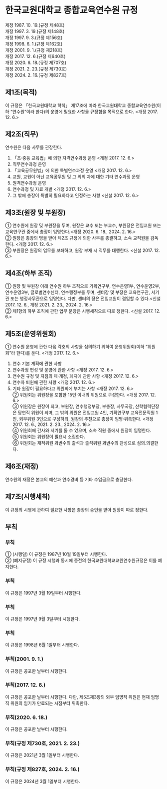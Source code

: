 # 한국교원대학교 종합교육연수원 규정

제정 1987. 10. 19.(규정 제48호)  
개정 1997. 3. 19.(규정 제148호)  
개정 1997. 9. 3.(규정 제156호)  
개정 1998. 6. 1.(규정 제162호)  
개정 2001. 9. 1.(규정 제218호)  
개정 2017. 12. 6.(규정 제640호)  
개정 2020. 6. 18.(규정 제707호)  
개정 2021. 2. 23.(규정 제730호)  
개정 2024. 2. 16.(규정 제827호)

## 제1조(목적)

이 규정은 「한국교원대학교 학칙」 제17조에 따라 한국교원대학교 종합교육연수원(이하 “연수원”이라 한다)의 운영에 필요한 사항을 규정함을 목적으로 한다. <개정 2017. 12. 6.>

## 제2조(직무)

연수원은 다음 사무를 관장한다.

1. 「초·중등 교육법」에 의한 자격연수과정 운영 <개정 2017. 12. 6.>
2. 직무연수과정 운영
3. 「교육공무원법」에 의한 특별연수과정 운영 <개정 2017. 12. 6.>
4. 교원, 교원이 아닌 교육공무원 및 그 외의 자에 대한 기타 연수과정 운영
5. 원격연수과정 운영
6. 연수과정 및 자료 개발 <개정 2017. 12. 6.>
7. 그 밖에 총장이 특별히 필요하다고 인정하는 사항 <신설 2017. 12. 6.>

## 제3조(원장 및 부원장)

① 연수원에 원장 및 부원장을 두며, 원장은 교수 또는 부교수, 부원장은 전임교원 또는 교육연구관 중에서 총장이 임명한다.<개정 2020. 6. 18., 2024. 2. 16.>  
② 원장은 총장의 명을 받아 제2조 규정에 의한 사무를 총괄하고, 소속 교직원을 감독한다. <개정 2017. 12. 6.>  
③ 부원장은 원장의 업무를 보좌하고, 원장 부재 시 직무를 대행한다. <신설 2017. 12. 6.>

## 제4조(하부 조직)

① 원장 및 부원장 아래 연수원 하부 조직으로 기획연구부, 연수운영1부, 연수운영2부, 연수운영3부, 글로벌연수센터, 연수행정부를 두며, 센터장 및 부장은 교육연구관, 서기관 또는 행정사무관으로 임명한다. 다만, 센터의 장은 전임교원이 겸임할 수 있다.<신설 2017. 12. 6., 개정 2021. 2. 23., 2024. 2. 16.>  
② 제1항의 하부 조직에 관한 업무 분장은 시행세칙으로 따로 정한다. <신설 2017. 12. 6.>

## 제5조(운영위원회)

① 연수원 운영에 관한 다음 각호의 사항을 심의하기 위하여 운영위원회(이하 “위원회”라 한다)를 둔다. <개정 2017. 12. 6.>

1. 연수 기본 계획에 관한 사항
2. 연수과정 편성 및 운영에 관한 사항 <개정 2017. 12. 6.>
3. 연수원 규정 및 지침의 제·개정, 폐지에 관한 사항 <개정 2017. 12. 6.>
4. 연수자 퇴원에 관한 사항 <개정 2017. 12. 6.>
5. 기타 원장이 필요하다고 위원회에 부치는 사항 <개정 2017. 12. 6.>  
   ② 위원회는 위원장을 포함한 15인 이내의 위원으로 구성한다. <개정 2017. 12. 6.>  
   ③ 위원장은 원장이 되고, 부원장, 연수행정부장, 부총장, 사무국장, 산학협력단장은 당연직 위원이 되며, 그 밖의 위원은 전임교원 4인, 기획연구부 교육전문직원 1인, 외부위원 3인으로 구성하되, 원장의 추천으로 총장이 임명·위촉한다. <개정 2017. 12. 6., 2021. 2. 23., 2024. 2. 16.>  
   ④ 위원회에 간사와 서기를 둘 수 있으며, 소속 직원 중에서 원장이 임명한다.  
   ⑤ 위원회는 위원장이 필요시 소집한다.  
   ⑥ 위원회는 재적위원 과반수의 출석과 출석위원 과반수의 찬성으로 심의․의결한다.

## 제6조(재정)

연수원의 재정은 본교의 예산과 연수경비 등 기타 수입금으로 충당한다.

## 제7조(시행세칙)

이 규정의 시행에 관하여 필요한 사항은 총장의 승인을 받아 원장이 따로 정한다.

## 부칙

### 부칙

① (시행일) 이 규정은 1987년 10월 19일부터 시행한다.  
② (폐지규정) 이 규정 시행과 동시에 종전의 한국교원대학교교원연수원규정은 이를 폐지한다.

### 부칙

이 규정은 1997년 3월 19일부터 시행한다.

### 부칙

이 규정은 1997년 9월 3일부터 시행한다.

### 부칙

이 규정은 1998년 6월 1일부터 시행한다.

### 부칙(2001. 9. 1.)

이 규정은 공포한 날부터 시행한다.

### 부칙(2017. 12. 6.)

이 규정은 공포한 날부터 시행한다. 다만, 제5조제3항의 외부 임명직 위원은 현재 임명직 위원의 임기가 만료되는 시점부터 위촉한다.

### 부칙(2020. 6. 18.)

이 규정은 공포한 날부터 시행한다.

### 부칙(규정 제730호, 2021. 2. 23.)

이 규정은 2021년 3월 1일부터 시행한다.

### 부칙(규정 제827호, 2024. 2. 16.)

이 규정은 2024년 3월 1일부터 시행한다.
